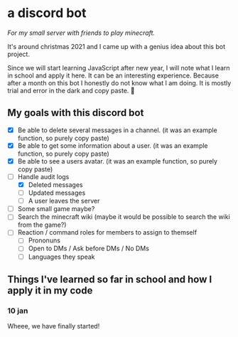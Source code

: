 # a discord bot

*For my small server with friends to play minecraft.*

It's around christmas 2021 and I came up with a genius idea about this bot project. 

Since we will start learning JavaScript after new year, I will note what I learn in school and apply it here. It can be an interesting experience. Because after a month on this bot I honestly do not know what I am doing. It is mostly trial and error in the dark and copy paste. 🙈


## My goals with this discord bot

- [x] Be able to delete several messages in a channel. (it was an example function, so purely copy paste)
- [x] Be able to get some information about a user. (it was an example function, so purely copy paste)
- [x] Be able to see a users avatar. (it was an example function, so purely copy paste)
- [ ] Handle audit logs
    - [x] Deleted messages
    - [ ] Updated messages
    - [ ] A user leaves the server
- [ ] Some small game maybe?
- [ ] Search the minecraft wiki (maybe it would be possible to search the wiki from the game?) 
- [ ] Reaction / command roles for members to assign to themself
    - [ ] Prononuns
    - [ ] Open to DMs / Ask before DMs / No DMs
    - [ ] Languages they speak

## Things I've learned so far in school and how I apply it in my code

### 10 jan 

Wheee, we have finally started!